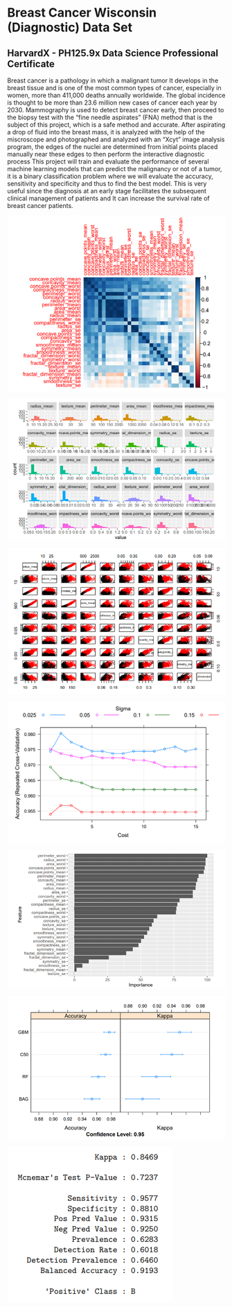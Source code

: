 # Breast Cancer Wisconsin (Diagnostic) Data Set
## HarvardX - PH125.9x Data Science Professional Certificate

Breast cancer is a pathology in which a malignant tumor It develops in the breast tissue and is one of the
most common types of cancer, especially in women, more than 411,000 deaths annually worldwide.
The global incidence is thought to be more than 23.6 million new cases of cancer each year by 2030.
Mammography is used to detect breast cancer early, then proceed to the biopsy test with the “fine needle
aspirates” (FNA) method that is the subject of this project, which is a safe method and accurate.
After aspirating a drop of fluid into the breast mass, it is analyzed with the help of the miscroscope
and photographed and analyzed with an “Xcyt” image analysis program, the edges of the nuclei are
determined from initial points placed manually near these edges to then perform the interactive diagnostic
process
This project will train and evaluate the performance of several machine learning models that can predict
the malignancy or not of a tumor, it is a binary classification problem where we will evaluate the accuracy,
sensitivity and specificity and thus to find the best model.
This is very useful since the diagnosis at an early stage facilitates the subsequent clinical management of
patients and It can increase the survival rate of breast cancer patients.

![image1](1.png)

![image2](2.png)

![image3](3.png)

![image4](4.png)

![image5](5.png)

![image6](6.png)

![image7](7.png)

